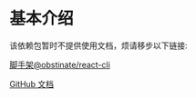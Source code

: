 # 基本介绍

该依赖包暂时不提供使用文档，烦请移步以下链接:

[脚手架@obstinate/react-cli](https://www.npmjs.com/package/@obstinate/react-cli)

[GitHub 文档](https://github.com/xun082/react-cli)

